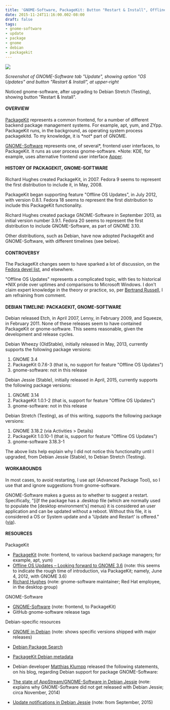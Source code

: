```yaml
---
title: 'GNOME-Software, PackageKit: Button "Restart & Install", Offline OS Updates'
date: 2015-11-24T11:16:00.002-08:00
draft: false
tags: 
- gnome-software
- update
- package
- gnome
- debian
- packagekit
---
```


[![](/images/Screenshot%2Bfrom%2B2015-11-24%2B11-07-17.png)](/images/Screenshot%2Bfrom%2B2015-11-24%2B11-07-17.png)

_Screenshot of GNOME-Software tab "Update", showing option "OS Updates" and button "Restart & Install", at upper-right_

  
Noticed gnome-software, after upgrading to Debian Stretch (Testing), showing button "Restart & Install".  

#### OVERVIEW

[PackageKit](https://en.wikipedia.org/wiki/PackageKit) represents a common frontend, for a number of different backend package management systems. For example, apt, yum, and ZYpp. PackageKit runs, in the background, as operating system process packagekitd. To my knowledge, it is \*not\* part of GNOME.  
  
[GNOME-Software](https://en.wikipedia.org/wiki/GNOME_Software) represents one, of several\*, frontend user interfaces, to PackageKit. It runs as user process gnome-software. \*Note: KDE, for example, uses alternative frontend user interface [Apper](https://en.wikipedia.org/wiki/Apper).  

#### HISTORY OF PACKAGEKIT, GNOME-SOFTWARE

Richard Hughes created PackageKit, in 2007. Fedora 9 seems to represent the first distribution to include it, in May, 2008.  
  
PackageKit began supporting feature "Offline OS Updates", in July 2012, with version 0.8.1. Fedora 18 seems to represent the first distribution to include this PackageKit functionality.  
  
Richard Hughes created package GNOME-Software in September 2013, as initial version number 3.9.1. Fedora 20 seems to represent the first distribution to include GNOME-Software, as part of GNOME 3.10.  
  
Other distributions, such as Debian, have now adopted PackageKit and GNOME-Software, with different timelines (see below).  

#### CONTROVERSY

The PackageKit changes seem to have sparked a lot of discussion, on the [Fedora devel list](https://lists.fedoraproject.org/pipermail/devel/2013-November/191197.html), and elsewhere.  
  
"Offline OS Updates" represents a complicated topic, with ties to historical \*NIX pride over uptimes and comparisons to Microsoft Windows. I don't claim expert knowledge in the theory or practice, so, per [Bertrand Russell](https://philebersole.wordpress.com/2010/12/19/bertrand-russells-rules-for-skeptics/), I am refraining from comment.  

#### DEBIAN TIMELINE: PACKAGEKIT, GNOME-SOFTWARE

Debian released Etch, in April 2007, Lenny, in February 2009, and Squeeze, in February 2011. None of these releases seem to have contained PackageKit or gnome-software. This seems reasonable, given the development and release cycles.  
  
Debian Wheezy (OldStable), initially released in May, 2013, currently supports the following package versions:  

1.  GNOME 3.4
2.  PackageKit 0.7.6-3 (that is, no support for feature "Offline OS Updates")
3.  gnome-software: not in this release

Debian Jessie (Stable), initially released in April, 2015, currently supports the following package versions:  
  

1.  GNOME 3.14
2.  PackageKit 1.0.1-2 (that is, support for feature "Offline OS Updates")
3.  gnome-software: not in this release

  
Debian Stretch (Testing), as of this writing, supports the following package versions:  
  

1.  GNOME 3.18.2 (via Activities > Details)
2.  PackageKit 1.0.10-1 (that is, support for feature "Offline OS Updates")
3.  gnome-software 3.18.3-1

  
The above lists help explain why I did not notice this functionality until I upgraded, from Debian Jessie (Stable), to Debian Stretch (Testing).  

#### WORKAROUNDS

In most cases, to avoid restarting, I use apt (Advanced Package Tool), so I use that and ignore suggestions from gnome-software.  
  
GNOME-Software makes a guess as to whether to suggest a restart. Specifically, "\[i\]f the package has a .desktop file (which are normally used to populate the \[desktop environment's\] menus) it is considered an user application and can be updated without a reboot. Without this file, it is considered a OS or System update and a 'Update and Restart' is offered." ([via](http://unix.stackexchange.com/a/152361)).  

#### RESOURCES

PackageKit  

*   [PackageKit](https://en.wikipedia.org/wiki/PackageKit) (note: frontend, to various backend package managers; for example, apt, yum)
*   [Offline OS Updates – Looking forward to GNOME 3.6](https://blogs.gnome.org/hughsie/2012/06/04/offline-os-updates-looking-forward-to-gnome-3-6/) (note: this seems to indicate the rough time of introduction, via PackageKit; namely, June 4, 2012, with GNOME 3.6)
*   [Richard Hughes](http://www.hughsie.com/) (note: gnome-software maintainer; Red Hat employee, in the desktop group)

GNOME-Software  

*   [GNOME-Software](https://en.wikipedia.org/wiki/GNOME_Software) (note: frontend, to PackageKit)
*   GitHub gnome-software release tags

Debian-specific resources  

*   [](https://wiki.debian.org/Gnome)[GNOME in Debian](https://wiki.debian.org/Gnome) (note: shows specific versions shipped with major releases)
*   [Debian Package Search](https://www.debian.org/distrib/packages#search_packages)
*   [PackageKit Debian metadata](http://metadata.ftp-master.debian.org/changelogs/main/p/packagekit/)
*   Debian developer [Matthias Klumpp](https://portfolio.debian.net/result?username=mak&nonddemail=matthias%40tenstral.net&aliothusername=&gpgfp=D33A3F0CA16B0ACC51A60738494C8A5FBF4DECEB&forumsid=&wikihomepage=&email=matthias%40tenstral.net&name=Matthias+Klumpp) released the following statements, on his blog, regarding Debian support for package GNOME-Software:

*   [The state of AppStream/GNOME-Software in Debian Jessie](http://blog.tenstral.net/2014/11/the-state-of-appstreamgnome-software-in-debian-jessie.html) (note: explains why GNOME-Software did not get released with Debian Jessie; circa November, 2014) 
*   [Update notifications in Debian Jessie](http://blog.tenstral.net/2015/09/update-notifications-in-debian-jessie.html) (note: from September, 2015)
